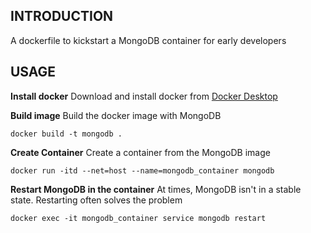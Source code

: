 
## INTRODUCTION

A dockerfile to kickstart a MongoDB container for early developers

## USAGE

**Install docker**
Download and install docker from [Docker Desktop](https://www.docker.com/products/docker-desktop)

**Build image**
Build the docker image with MongoDB

    docker build -t mongodb .

**Create Container**
Create a container from the MongoDB image

    docker run -itd --net=host --name=mongodb_container mongodb

**Restart MongoDB in the container**
At times, MongoDB isn't in a stable state. Restarting often solves the problem

    docker exec -it mongodb_container service mongodb restart
